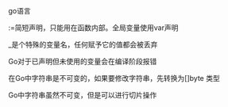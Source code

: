 go语言

:=简短声明，只能用在函数内部。全局变量使用var声明

_是个特殊的变量名，任何赋予它的值都会被丢弃

Go对于已声明但未使用的变量会在编译阶段报错

在Go中字符串是不可变的，如果要修改字符串，先转换为[]byte 类型

Go中字符串虽然不可变，但是可以进行切片操作



